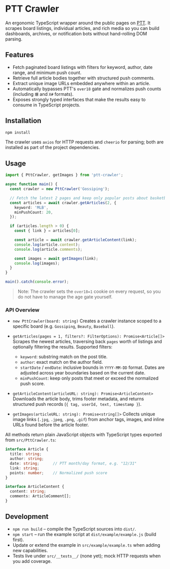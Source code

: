 # PTT Crawler

An ergonomic TypeScript wrapper around the public pages on [PTT](https://www.ptt.cc/). It scrapes board listings, individual articles, and rich media so you can build dashboards, archives, or notification bots without hand-rolling DOM parsing.

## Features
- Fetch paginated board listings with filters for keyword, author, date range, and minimum push count.
- Retrieve full article bodies together with structured push comments.
- Extract unique image URLs embedded anywhere within an article.
- Automatically bypasses PTT's `over18` gate and normalizes push counts (including `爆` and `X#` formats).
- Exposes strongly typed interfaces that make the results easy to consume in TypeScript projects.

## Installation

```bash
npm install
```

The crawler uses `axios` for HTTP requests and `cheerio` for parsing; both are installed as part of the project dependencies.

## Usage

```ts
import { PttCrawler, getImages } from 'ptt-crawler';

async function main() {
  const crawler = new PttCrawler('Gossiping');

  // Fetch the latest 2 pages and keep only popular posts about basketball
  const articles = await crawler.getArticles(2, {
    keyword: 'MLB',
    minPushCount: 20,
  });

  if (articles.length > 0) {
    const { link } = articles[0];

    const article = await crawler.getArticleContent(link);
    console.log(article.content);
    console.log(article.comments);

    const images = await getImages(link);
    console.log(images);
  }
}

main().catch(console.error);
```

> Note: The crawler sets the `over18=1` cookie on every request, so you do not have to manage the age gate yourself.

### API Overview

- `new PttCrawler(board: string)`
  Creates a crawler instance scoped to a specific board (e.g. `Gossiping`, `Beauty`, `Baseball`).

- `getArticles(pages = 1, filters?: FilterOptions): Promise<Article[]>`
  Scrapes the newest articles, traversing back `pages` worth of listings and optionally filtering the results. Supported filters:
  - `keyword`: substring match on the post title.
  - `author`: exact match on the author field.
  - `startDate` / `endDate`: inclusive bounds in `YYYY-MM-DD` format. Dates are adjusted across year boundaries based on the current date.
  - `minPushCount`: keep only posts that meet or exceed the normalized push score.

- `getArticleContent(articleURL: string): Promise<ArticleContent>`
  Downloads the article body, trims footer metadata, and returns structured push records (`{ tag, userId, text, timestamp }`).

- `getImages(articleURL: string): Promise<string[]>`
  Collects unique image links (`.jpg`, `.jpeg`, `.png`, `.gif`) from anchor tags, images, and inline URLs found before the article footer.

All methods return plain JavaScript objects with TypeScript types exported from `src/PttCrawler.ts`:

```ts
interface Article {
  title: string;
  author: string;
  date: string;      // PTT month/day format, e.g. "12/31"
  link: string;
  points: number;    // Normalized push score
}

interface ArticleContent {
  content: string;
  comments: ArticleComment[];
}
```

## Development

- `npm run build` – compile the TypeScript sources into `dist/`.
- `npm start` – run the example script at `dist/example/example.js` (build first).
- Update or extend the example in `src/example/example.ts` when adding new capabilities.
- Tests live under `src/__tests__/` (none yet); mock HTTP requests when you add coverage.
